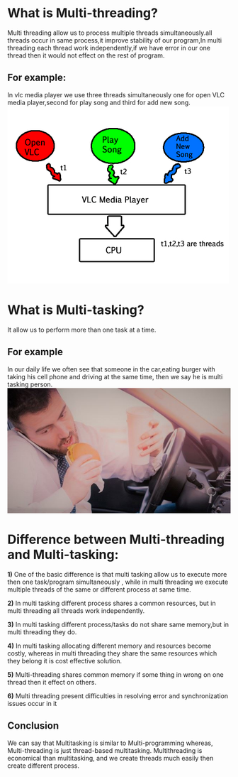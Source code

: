 ﻿# What is Multi-threading?
Multi threading allow us to process multiple threads simultaneously.all threads occur in same process,it improve stability of our program,In multi threading each thread work independently,if we have error in our one thread then it would not effect on the rest of program.
## For example:
In vlc  media player we use three threads simultaneously one for open VLC
media player,second for play song and third for add new song.
![](Multithreading.png)

#   What is Multi-tasking?
It allow us to perform more than one task at a time.
## For example 
In our daily life we often see that someone in the car,eating burger with taking his cell phone and driving at the same time, then we say he is multi tasking person.
![](Man-eating-and-talking-on-the-phone-while-in-the-driver-seat-of-a-car_b.jpg)

# Difference between Multi-threading and Multi-tasking:

**1)** One of the basic difference is that multi tasking allow us to execute more then one task/program simultaneously , while in multi threading we execute multiple threads of the same or different process at same time.

**2)** In multi tasking different process shares a common resources, but in multi threading all threads work independently.

**3)**  In multi tasking different process/tasks do not share same memory,but in multi threading they do.

**4)** In multi tasking allocating different memory and resources become costly, whereas in multi threading they share the same resources which they belong it is cost effective solution.

**5)**  Multi-threading shares common memory if some thing in wrong on one thread then it effect on others.

**6)** Multi threading present difficulties in resolving error and synchronization issues occur in it

## Conclusion
 We can say that Multitasking is similar to Multi-programming whereas, Multi-threading is just thread-based multitasking. Multithreading is economical than multitasking, and we create threads much easily then create different process.









